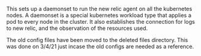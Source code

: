 This sets up a daemonset to run the new relic agent on all the kubernetes nodes. A daemonset is a special kubernetes workload type that applies a pod to every node in the cluster. It also establishes the connection for logs to new relic, and the observation of the resources used.

The old config files have been moved to the deleted files directory. This was done on 3/4/21 just incase the old configs are needed as a reference.